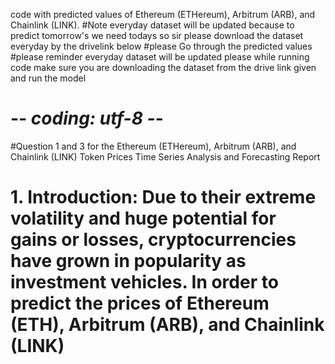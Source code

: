  code with predicted values of Ethereum (ETHereum), Arbitrum (ARB), and Chainlink (LINK).
#Note everyday dataset will be updated because to predict tomorrow's we need todays so sir please download the dataset everyday by the drivelink below
#please Go through the predicted values
#please reminder everyday dataset will be updated please while running code make sure you are downloading the dataset from the drive link given and run the model
# -*- coding: utf-8 -*-
#Question 1 and 3 for the Ethereum (ETHereum), Arbitrum (ARB), and Chainlink (LINK) Token Prices Time Series Analysis and Forecasting Report

# 1. Introduction: Due to their extreme volatility and huge potential for gains or losses, cryptocurrencies have grown in popularity as investment vehicles. In order to predict the prices of Ethereum (ETH), Arbitrum (ARB), and Chainlink (LINK)
